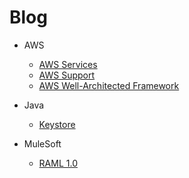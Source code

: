 # Blog

- AWS
  - [AWS Services](AWSServices.md)
  - [AWS Support](AWSSupport.md)
  - [AWS Well-Architected Framework](AWSWellArchitectedFramework.md)
 
- Java
  - [Keystore](Keystore.md)

- MuleSoft
  - [RAML 1.0](RAML10.md)
